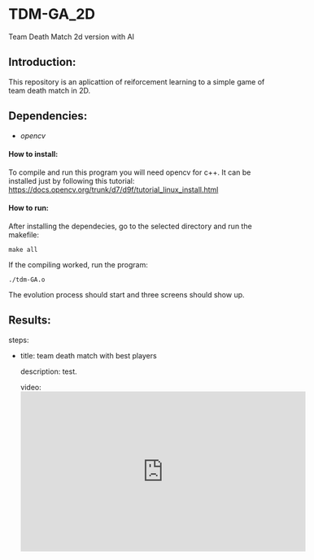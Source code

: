 # TDM-GA_2D

Team Death Match 2d version with AI

## Introduction:
This repository is an aplicattion of reiforcement learning to a simple game of team death match in 2D.

## Dependencies:
 - *opencv*
#### How to install:
To compile and run this program you will need opencv for c++. It can be installed just by following this tutorial:
https://docs.opencv.org/trunk/d7/d9f/tutorial_linux_install.html

#### How to run:
After installing the dependecies, go to the selected directory and run the makefile:

`make all`

If the compiling worked, run the program:

`./tdm-GA.o`

The evolution process should start and three screens should show up.

## Results:
steps:
- title: team death match with best players

  description: test.
  
  video: <iframe width="560" height="315" src="https://www.youtube.com/embed/xY0Qm68ImTw" frameborder="0" allow="accelerometer; autoplay; encrypted-media; gyroscope; picture-in-picture" allowfullscreen></iframe>
